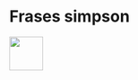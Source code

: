 # Frases simpson
<img src=https://c.tenor.com/3is1p66hWHsAAAAC/hallelujah-the-simpsons.gif width="60" height="60" />

